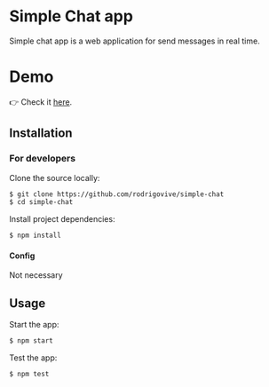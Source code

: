 # Simple Chat app

Simple chat app is a web application for send messages in real time.

# Demo
👉 Check it <a href="http://simple-chat-app-hey.herokuapp.com/">here</a>.
<br>


## Installation

### For developers
Clone the source locally:

```sh
$ git clone https://github.com/rodrigovive/simple-chat
$ cd simple-chat
```
Install project dependencies:

```sh
$ npm install
```

#### Config

Not necessary

## Usage

Start the app:

```sh
$ npm start
```

Test the app:

```sh
$ npm test
```
